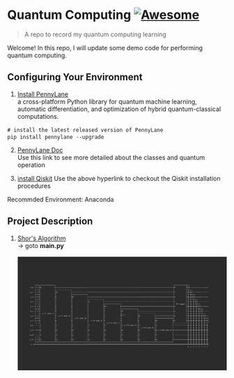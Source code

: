 <!--
 * @Author: Zitian(Daniel) Tong
 * @Date: 2020-10-17 17:30:56
 * @LastEditTime: 2020-10-17 17:48:33
 * @LastEditors: Zitian(Daniel) Tong
 * @Description: 
 * @FilePath: /Quantum_Computing/README.md
-->
# Quantum Computing [![Awesome](https://cdn.rawgit.com/sindresorhus/awesome/d7305f38d29fed78fa85652e3a63e154dd8e8829/media/badge.svg)](https://github.com/sindresorhus/awesome#readme)
> A repo to record my quantum computing learning

Welcome! In this repo, I will update some demo code for performing quantum computing.

## Configuring Your Environment

1. [Install PennyLane](https://pennylane.ai/qml/) </br>
a cross-platform Python library for quantum machine learning, automatic differentiation, and optimization of hybrid quantum-classical computations.

```shell
# install the latest released version of PennyLane
pip install pennylane --upgrade
```

2. [PennyLane Doc](https://pennylane.readthedocs.io/en/stable/code/qml.html)</br>
Use this link to see more detailed about the classes and quantum operation

3. [install Qiskit](https://qiskit.org/documentation/getting_started.html)
Use the above hyperlink to checkout the Qiskit installation procedures

Recommded Environment: Anaconda

## Project Description
1. [Shor's Algorithm](main.py) </br>
-> goto **main.py**  </br> </br>
![image](Circuit_Diagram.png)
